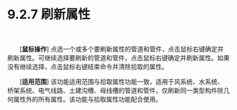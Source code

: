 # 9.2.7 刷新属性
<br/>

&emsp;&emsp;[**鼠标操作**] 点选一个或多个要刷新属性的管道和管件，点击鼠标右键确定并刷新属性。可继续选择要刷新的管道和管件，点击鼠标右键确定并刷新属性。如果没有继续选择，点击鼠标右键结束命令并清除拾取的属性。

&emsp;&emsp;[**适用范围**\] 该功能适用范围与拾取属性功能一致，适用于风系统、水系统、桥架系统、电气线路、土建沟槽、母线槽的管道和管件，仅刷新同一类型构件除几何属性外的所有属性。该功能与拾取属性功能配合使用。
